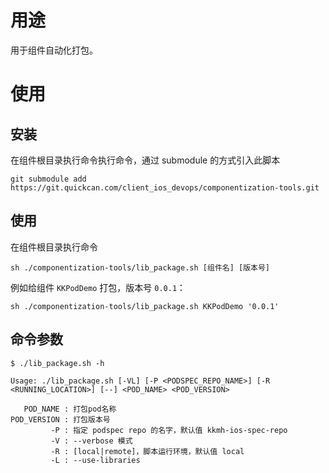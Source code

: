 # 用途
用于组件自动化打包。

# 使用
## 安装
在组件根目录执行命令执行命令，通过 submodule 的方式引入此脚本
```
git submodule add https://git.quickcan.com/client_ios_devops/componentization-tools.git
```

## 使用
在组件根目录执行命令
```
sh ./componentization-tools/lib_package.sh [组件名] [版本号]
```

例如给组件 `KKPodDemo` 打包，版本号 `0.0.1`：
```
sh ./componentization-tools/lib_package.sh KKPodDemo '0.0.1'
```

## 命令参数
```
$ ./lib_package.sh -h

Usage: ./lib_package.sh [-VL] [-P <PODSPEC_REPO_NAME>] [-R <RUNNING_LOCATION>] [--] <POD_NAME> <POD_VERSION>

   POD_NAME : 打包pod名称
POD_VERSION : 打包版本号
         -P : 指定 podspec repo 的名字，默认值 kkmh-ios-spec-repo
         -V : --verbose 模式
         -R : [local|remote]，脚本运行环境，默认值 local
         -L : --use-libraries
```